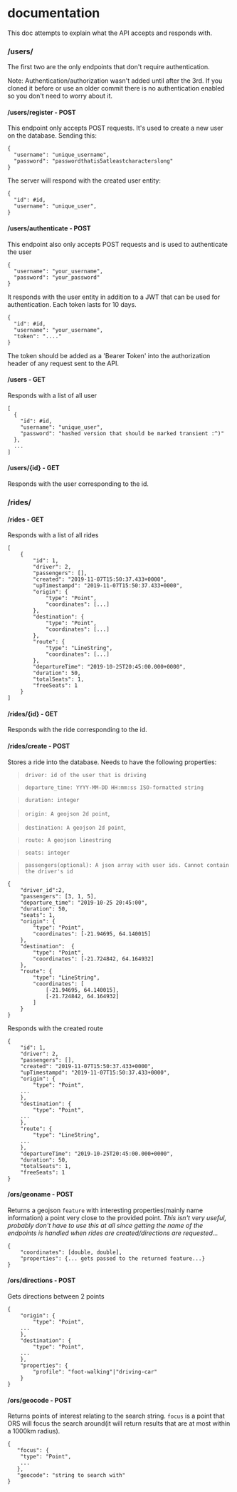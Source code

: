 # documentation

This doc attempts to explain what the API accepts and responds with.

### /users/
The first two are the only endpoints that don't require authentication.

Note: Authentication/authorization wasn't added until after the 3rd. 
If you cloned it before or use an older commit there is no authentication enabled so you don't need to worry about it.

#### /users/register - POST
This endpoint only accepts POST requests. It's used to create a new user on the database.
Sending this:
```
{
  "username": "unique_username",
  "password": "passwordthatis5atleastcharacterslong"
}
```
The server will respond with the created user entity:
```
{
  "id": #id,
  "username": "unique_user",
}
```
#### /users/authenticate - POST


This endpoint also only accepts POST requests and is used to authenticate the user
```
{
  "username": "your_username",
  "password": "your_password"
}
```

It responds with the user entity in addition to a JWT that can be used for authentication. Each token lasts for 10 days.
```
{
  "id": #id,
  "username": "your_username",
  "token": "...."
}
```
The token should be added as a 'Bearer Token' into the authorization header of any request sent to the API.

#### /users - GET
Responds with a list of all user
```
[
  {
    "id": #id,
    "username": "unique_user",
    "password": "hashed version that should be marked transient :^)"
  },
  ...
]
```

#### /users/{id} - GET
Responds with the user corresponding to the id.

### /rides/
#### /rides - GET
Responds with a list of all rides
```
[
    {
        "id": 1,
        "driver": 2,
        "passengers": [],
        "created": "2019-11-07T15:50:37.433+0000",
        "upTimestampd": "2019-11-07T15:50:37.433+0000",
        "origin": {
            "type": "Point",
            "coordinates": [...]
        },
        "destination": {
            "type": "Point",
            "coordinates": [...]
        },
        "route": {
            "type": "LineString",
            "coordinates": [...]
        },
        "departureTime": "2019-10-25T20:45:00.000+0000",
        "duration": 50,
        "totalSeats": 1,
        "freeSeats": 1
    }
]
```

#### /rides/{id} - GET
Responds with the ride corresponding to the id.

#### /rides/create - POST
Stores a ride into the database.
Needs to have the following properties:
> `driver: id of the user that is driving`

> `departure_time: YYYY-MM-DD HH:mm:ss ISO-formatted string`

> `duration: integer`

> `origin: A geojson 2d point`,

> `destination: A geojson 2d point`,

> `route: A geojson linestring`

> `seats: integer`

> `passengers(optional): A json array with user ids. Cannot contain the driver's id`

```
{
	"driver_id":2,
	"passengers": [3, 1, 5],
	"departure_time": "2019-10-25 20:45:00",
	"duration": 50,
	"seats": 1,
	"origin": {
		"type": "Point",
		"coordinates": [-21.94695, 64.140015]
	},
	"destination":  {
		"type": "Point",
		"coordinates": [-21.724842, 64.164932]
	},
	"route": {
		"type": "LineString",
		"coordinates": [
			[-21.94695, 64.140015],
			[-21.724842, 64.164932]
		]
	}
}
```

Responds with the created route

```
{
    "id": 1,
    "driver": 2,
    "passengers": [],
    "created": "2019-11-07T15:50:37.433+0000",
    "upTimestampd": "2019-11-07T15:50:37.433+0000",
    "origin": {
        "type": "Point",
	...
    },
    "destination": {
        "type": "Point",
	...
    },
    "route": {
        "type": "LineString",
	...
    },
    "departureTime": "2019-10-25T20:45:00.000+0000",
    "duration": 50,
    "totalSeats": 1,
    "freeSeats": 1
}
```

#### /ors/geoname - POST
Returns a geojson `feature` with interesting properties(mainly name information) a point very close to the provided point.
*This isn't very useful, probably don't have to use this at all since getting the name of the endpoints is handled when rides are created/directions are requested...*
```
{
    "coordinates": [double, double],
    "properties": {... gets passed to the returned feature...}
}
```

#### /ors/directions - POST
Gets directions between 2 points
```
{
    "origin": {
        "type": "Point",
	...
    },
    "destination": {
        "type": "Point",
	...
    },
    "properties": {
    	"profile": "foot-walking"|"driving-car"
    }
}
```

#### /ors/geocode - POST
Returns points of interest relating to the search string. `focus` is a point that ORS will focus the search around(it will return results that are at most within a 1000km radius).

```
{
   "focus": {
   	"type": "Point",
	...
   },
   "geocode": "string to search with"
}
```

